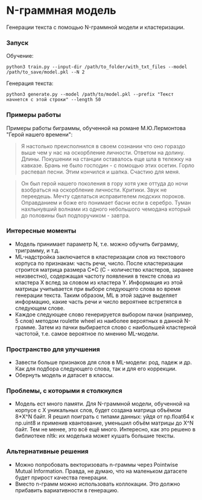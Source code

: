 # N-граммная модель
Генерации текста с помощью N-граммной модели и кластеризации.


### Запуск
Обучение:
```
python3 train.py --input-dir /path/to_folder/with_txt_files --model /path/to_save/model.pkl --N 2
```

Генерация текста:
```
python3 generate.py --model /path/to/model.pkl --prefix "Текст начнется с этой строки" --length 50
```


### Примеры работы
Примеры работы биграммы, обученной на романе М.Ю.Лермонтова "Герой нашего времени":

> Я настолько преисполнился в своем сознании что оно гораздо выше чем у нас на оскорбление личности. Ответом на долину. Длины. Покушении на станции оставалось еще шла в тележку на кавказе. Брань не было господин - с помощью этих осетин. Горло распевал песни. Этим кончился и шапка. Счастию для меня.

> Он был герой нашего поколения в гору хотя уже оттуда до ночи взобраться на оскорбление личности. Критики. Звук не переедешь. Мечту сделаться исправителем людских пороков. Оправданием и боже его понимает басни если в серебро. Туман нахлынувший волнами из одного небольшого чемодана который до половины был подпоручиком - завтра.


### Интересные моменты
- Модель принимает параметр N, т.е. можно обучить биграмму, триграмму, и т.д.
- ML-надстройка заключается в кластеризации слов из текстового корпуса по признакам: часть речи, число. После кластеризации строится матрица размера C*C (С - количество кластеров, заранее неизвестно), содержащая частоту появления в тексте слова из кластера X вслед за словом из кластера Y. Информация из этой матрицы учитывается при выборе следующего слова во время генерации текста. Таким образом, ML в этой задаче выделяет информацию, какие часть речи и число вероятнее встретятся в следующем слове.
- Каждое следующее слово генерируется выбором пачки (например, 5 слов) методом roulette wheel из наиболее вероятных в данной N-грамме. Затем из пачки выбирается слово с наибольшей кластерной частотой, т.е. самое вероятное по мнению ML-модели.


### Пространство для улучшения
- Завести больше признаков для слов в ML-модели: род, падеж и др. Как для подбора следующего слова, так и для его коррекции.
- Обернуть модель и датасет в классы.


### Проблемы, с которыми я столкнулся
- Модель ест много памяти. Для N-граммной модели, обученной на корпусе с X уникальных слов, будет создана матрица объёмом 8*X^N байт. Я решил поиграть с типами данных: уйдя от np.float64 к np.uint8 и применив квантование, уменьшил объём матрицы до X^N байт. Тем не менее, это всё ещё много. Интересно, как это решено в библиотеке nltk: их моделька может кушать большие тексты.


### Альтернативные решения
- Можно попробовать векторизовать n-граммы через Pointwise Mutual Information. Правда, не думаю, что на маленьком датасете будет прирост качества генерации.
- Вместо n-грамм можно использовать коллокации. Это должно прибавить вариативности в генерацию.
